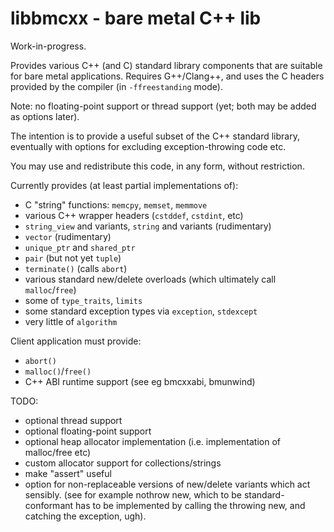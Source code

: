 # libbmcxx - bare metal C++ lib

Work-in-progress.

Provides various C++ (and C) standard library components that are suitable for bare metal
applications. Requires G++/Clang++, and uses the C headers provided by the compiler
(in `-ffreestanding` mode).

Note: no floating-point support or thread support (yet; both may be added as options later).

The intention is to provide a useful subset of the C++ standard library, eventually with
options for excluding exception-throwing code etc.

You may use and redistribute this code, in any form, without restriction.

Currently provides (at least partial implementations of):
- C "string" functions: `memcpy`, `memset`, `memmove`
- various C++ wrapper headers (`cstddef`, `cstdint`, etc)
- `string_view` and variants, `string` and variants (rudimentary)
- `vector` (rudimentary)
- `unique_ptr` and `shared_ptr`
- `pair` (but not yet `tuple`)
- `terminate()` (calls `abort`)
- various standard new/delete overloads (which ultimately call `malloc`/`free`)
- some of `type_traits`, `limits`
- some standard exception types via `exception`, `stdexcept`
- very little of `algorithm`

Client application must provide:
- `abort()`
- `malloc()`/`free()`
- C++ ABI runtime support (see eg bmcxxabi, bmunwind)

TODO:
- optional thread support
- optional floating-point support
- optional heap allocator implementation (i.e. implementation of malloc/free etc)
- custom allocator support for collections/strings
- make "assert" useful
- option for non-replaceable versions of new/delete variants which act sensibly.
  (see for example nothrow new, which to be standard-conformant has to be implemented
  by calling the throwing new, and catching the exception, ugh).
